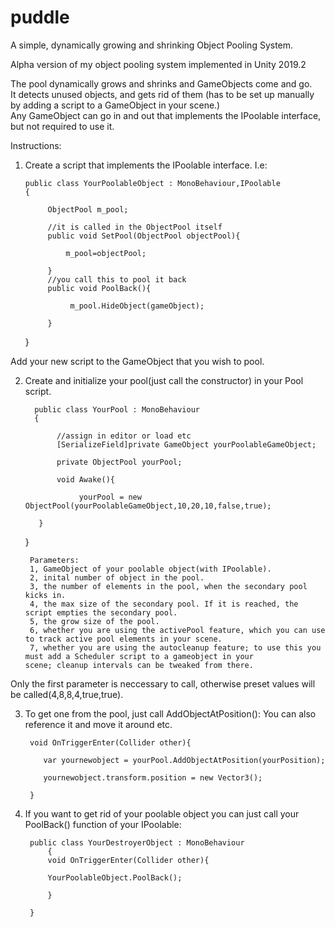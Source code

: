 # puddle
A simple, dynamically growing and shrinking Object Pooling System.
  
Alpha version of my object pooling system implemented in Unity 2019.2

The pool dynamically grows and shrinks and GameObjects come and go.    
It detects unused objects, and gets rid of them (has to be set up manually by adding a script to a GameObject in your scene.)    
Any GameObject can go in and out that implements the IPoolable interface, but not required to use it.

Instructions:

1. Create a script that implements the IPoolable interface. I.e:

       public class YourPoolableObject : MonoBehaviour,IPoolable
       {
    
    	    ObjectPool m_pool;
	    
    	    //it is called in the ObjectPool itself
    	    public void SetPool(ObjectPool objectPool){
	    
    	    	m_pool=objectPool;
	    	
    	    }
    	    //you call this to pool it back
    	    public void PoolBack(){
    	    
    	    	 m_pool.HideObject(gameObject);
	    	
    	    }
     }
     
  Add your new script to the GameObject that you wish to pool.

2. Create and initialize your pool(just call the constructor) in your Pool script.
	
         public class YourPool : MonoBehaviour
         {
	 
	          //assign in editor or load etc
	          [SerializeField]private GameObject yourPoolableGameObject;
	      
	          private ObjectPool yourPool;
	      
     	      void Awake(){
	      
	               yourPool = new ObjectPool(yourPoolableGameObject,10,20,10,false,true);
		         
	      }
 	  }     
    
    
  
  		Parameters:
  		1, GameObject of your poolable object(with IPoolable).
		2, inital number of object in the pool.
		3, the number of elements in the pool, when the secondary pool kicks in.
		4, the max size of the secondary pool. If it is reached, the script empties the secondary pool.
		5, the grow size of the pool.
		6, whether you are using the activePool feature, which you can use to track active pool elements in your scene.
		7, whether you are using the autocleanup feature; to use this you must add a Scheduler script to a gameobject in your 			scene; cleanup intervals can be tweaked from there.
		
		
Only the first parameter is neccessary to call, otherwise preset values will be called(4,8,8,4,true,true).


3. To get one from the pool, just call AddObjectAtPosition():
You can also reference it and move it around etc.

	
	    void OnTriggerEnter(Collider other){
	
		   var yournewobject = yourPool.AddObjectAtPosition(yourPosition); 
		   
		   yournewobject.transform.position = new Vector3();
	
	    }
  
 

4. If you want to get rid of your poolable object you can just call your PoolBack() function of your IPoolable:

	
	    public class YourDestroyerObject : MonoBehaviour
    	    {
    		void OnTriggerEnter(Collider other){
			
			YourPoolableObject.PoolBack();
	
	        }
		
	    }
    
</code>		
